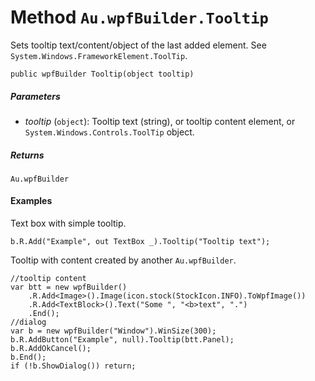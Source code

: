 # Method `Au.wpfBuilder.Tooltip`

Sets tooltip text/content/object of the last added element. See `System.Windows.FrameworkElement.ToolTip`.

```
public wpfBuilder Tooltip(object tooltip)
```

##### Parameters

- *tooltip*  (`object`):
    Tooltip text (string), or tooltip content element, or `System.Windows.Controls.ToolTip` object.

##### Returns

`Au.wpfBuilder`

#### Examples

Text box with simple tooltip.

```
b.R.Add("Example", out TextBox _).Tooltip("Tooltip text");
```

Tooltip with content created by another `Au.wpfBuilder`.

```
//tooltip content
var btt = new wpfBuilder()
	.R.Add<Image>().Image(icon.stock(StockIcon.INFO).ToWpfImage())
	.R.Add<TextBlock>().Text("Some ", "<b>text", ".")
	.End();
//dialog
var b = new wpfBuilder("Window").WinSize(300);
b.R.AddButton("Example", null).Tooltip(btt.Panel);
b.R.AddOkCancel();
b.End();
if (!b.ShowDialog()) return;
```